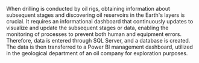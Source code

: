 When drilling is conducted by oil rigs, obtaining information about subsequent stages and discovering oil reservoirs in the Earth's layers is crucial. It requires an informational dashboard that continuously updates to visualize and update the subsequent stages or data, enabling the monitoring of processes to prevent both human and equipment errors. Therefore, data is entered through SQL Server, and a database is created. The data is then transferred to a Power BI management dashboard, utilized in the geological department of an oil company for exploration purposes.